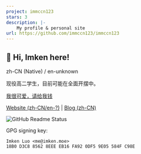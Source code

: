 ```yaml
---
project: immccn123
stars: 3
description: |-
    My profile & personal site
url: https://github.com/immccn123/immccn123
---
```


## 👋 Hi, Imken here!

zh-CN (Native) / en-unknown

现役高二学生，目前可能在全面开摆中。

[我很可爱，请给我钱](https://sponsor.imken.moe/)

[Website (zh-CN/en-?)](https://imken.moe/) | [Blog (zh-CN)](https://blog.imken.moe/)

![GitHub Readme Status](https://github-readme-stats.vercel.app/api?show_icons=true&username=immccn123&theme=light)

GPG signing key:

```
Imken Luo <me@imken.moe>
18B0 D3C8 8562 8EEE EB16 FA92 0DF5 9E05 584F C98E
```

